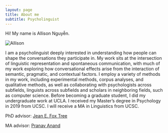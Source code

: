 ```yaml
---
layout: page
title: About me
subtitle: Psycholinguist
---
```


Hi! My name is Allison Nguyễn. 

![Allison](assets/img/DSC01547.jpg)



I am a psycholinguist deeply interested in understanding how people can shape the conversations they participate in. My work sits at the intersection of linguistic representation and spontaneous communication, with much of my work exploring how conversational effects arise from the interaction of semantic, pragmatic, and contextual factors. I employ a variety of methods in my work, including experimental methods, corpus analyses, and qualitative methods, as well as collaborating with psychologists across subfields, linguists across subfields and scholars in neighboring fields, such as computer science. Before becoming a graduate student, I did my undergraduate work at UCLA. I received my Master’s degree in Psychology in 2019 from UCSC. I will receive a MA in Linguistics from UCSC.

PhD advisor: [Jean E. Fox Tree](https://foxtree.sites.ucsc.edu/jean-e-fox-tree/)

MA advisor: [Pranav Anand](https://people.ucsc.edu/~panand/)

